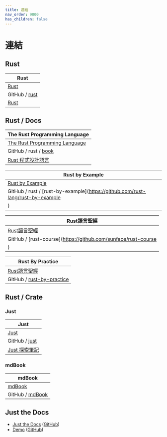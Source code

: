 ```yaml
---
title: 連結
nav_order: 9000
has_children: false
---
```



# 連結




## Rust

| Rust |
| --- |
| [Rust](https://www.rust-lang.org/) |
| GitHub / [rust](https://github.com/rust-lang/rust) |
| [Rust](https://www.rust-lang.org/zh-TW) |




## Rust / Docs

| The Rust Programming Language |
| --- |
| [The Rust Programming Language](https://doc.rust-lang.org/book/) |
| GitHub / rust / [book](https://github.com/rust-lang/book) |
| [Rust 程式設計語言](https://rust-lang.tw/book-tw/) |


| Rust by Example |
| --- |
| [Rust by Example](https://doc.rust-lang.org/stable/rust-by-example/) |
| GitHub / rust / [rust-by-example](https://github.com/rust-lang/rust-by-example
) |


| Rust語言聖經 |
| --- |
| [Rust語言聖經](https://course.rs/) |
| GitHub / [rust-course](https://github.com/sunface/rust-course
) |


| Rust By Practice |
| --- |
| [Rust語言聖經](https://practice.course.rs/) |
| GitHub / [rust-by-practice](https://github.com/sunface/rust-by-practice) |




## Rust / Crate

### Just

| Just |
| --- |
| [Just](https://just.systems/) |
| GitHub / [just](https://github.com/casey/just) |
| [Just 探索筆記](https://samwhelp.github.io/note-about-just/) |


### mdBook

| mdBook |
| --- |
| [mdBook](https://rust-lang.github.io/mdBook/) |
| GitHub / [mdBook](https://github.com/rust-lang/mdBook) |




## Just the Docs

* [Just the Docs](https://pmarsceill.github.io/just-the-docs/) ([GitHub](https://github.com/pmarsceill/just-the-docs))
* [Demo](https://pmarsceill.github.io/jtd-remote/) ([GitHub](https://github.com/pmarsceill/jtd-remote))
